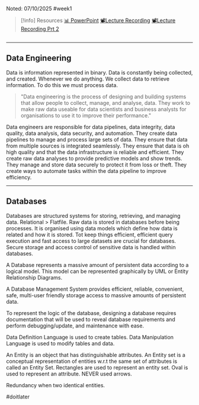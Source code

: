 Noted: 07/10/2025 #week1

> [!info] Resources
> [📊 PowerPoint](DataEngineeringAndDatabases.pdf)
> [📽️Lecture Recording](https://lancaster.cloud.panopto.eu/Panopto/Pages/Viewer.aspx?id=11692c2d-f819-4298-8cce-b36300370fb8)
> [📽️Lecture Recording Prt 2](https://lancaster.cloud.panopto.eu/Panopto/Pages/Viewer.aspx?id=7e94d17c-ce2a-44f4-8bf3-b36300371bed)

```table-of-contents

```
---
## Data Engineering

Data is information represented in binary. Data is constantly being collected, and created. Whenever we do anything. We collect data to retrieve information. To do this we must process data.

> "Data engineering is the process of designing and building systems that allow people to collect, manage, and analyse, data. They work to make raw data useable for data scientists and business analysts for organisations to use it to improve their performance."

Data engineers are responsible for data pipelines, data integrity, data quality, data analysis, data security, and automation. They create data pipelines to manage and process large sets of data. They ensure that data from multiple sources is integrated seamlessly. They ensure that data is oh high quality and that the data infrastructure is reliable and efficient. They create raw data analyses to provide predictive models and show trends. They manage and store data securely to protect it from loss or theft. They create ways to automate tasks within the data pipeline to improve efficiency.

---
## Databases

Databases are structured systems for storing, retrieving, and managing data. Relational > Flatfile. Raw data is stored in databases before being processes. It is organised using data models which define how data is related and how it is stored. Tot keep things efficient, efficient query execution and fast access to large datasets are crucial for databases. Secure storage and access control of sensitive data is handled within databases.

A Database represents a massive amount of persistent data according to a logical model. This model can be represented graphically by UML or Entity Relationship Diagrams.

A Database Management System provides efficient, reliable, convenient, safe, multi-user friendly storage access to massive amounts of persistent data.

To represent the logic of the database, designing a database requires documentation that will be used to reveal database requirements and perform debugging/update, and maintenance with ease. 

Data Definition Language is used to create tables. Data Manipulation Language is used to modify tables and data.

An Entity is an object that has distinguishable attributes. An Entity set is a conceptual representation of entities w.r.t the same set of attributes is called an Entity Set. Rectangles are used to represent an entity set. Oval is used to represent an attribute. NEVER used arrows.

Redundancy when two identical entities. 

#doitlater 